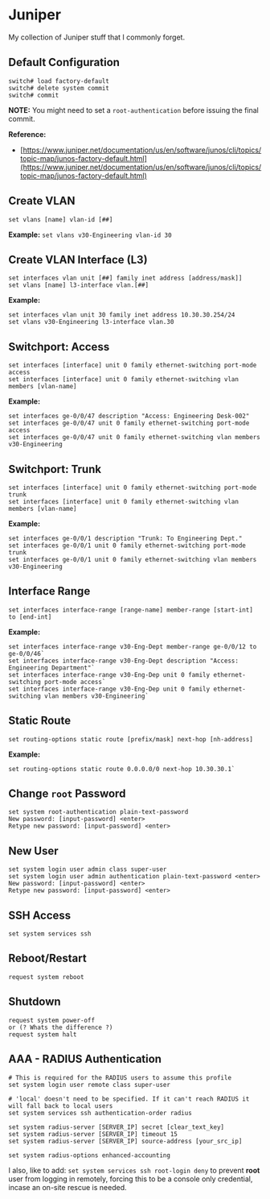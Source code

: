 # Juniper
My collection of Juniper stuff that I commonly forget.

## Default Configuration
```
switch# load factory-default
switch# delete system commit
switch# commit
```
**NOTE:** You might need to set a `root-authentication` before issuing the final commit.

**Reference:** 

- [https://www.juniper.net/documentation/us/en/software/junos/cli/topics/topic-map/junos-factory-default.html](https://www.juniper.net/documentation/us/en/software/junos/cli/topics/topic-map/junos-factory-default.html)


## Create VLAN
```
set vlans [name] vlan-id [##]
```
**Example:** `set vlans v30-Engineering vlan-id 30`


## Create VLAN Interface (L3)
```
set interfaces vlan unit [##] family inet address [address/mask]]
set vlans [name] l3-interface vlan.[##]
```
**Example:** 
```
set interfaces vlan unit 30 family inet address 10.30.30.254/24
set vlans v30-Engineering l3-interface vlan.30
```


## Switchport: Access
```
set interfaces [interface] unit 0 family ethernet-switching port-mode access
set interfaces [interface] unit 0 family ethernet-switching vlan members [vlan-name]
```
**Example:**
```
set interfaces ge-0/0/47 description "Access: Engineering Desk-002"
set interfaces ge-0/0/47 unit 0 family ethernet-switching port-mode access
set interfaces ge-0/0/47 unit 0 family ethernet-switching vlan members v30-Engineering
```

## Switchport: Trunk
```
set interfaces [interface] unit 0 family ethernet-switching port-mode trunk
set interfaces [interface] unit 0 family ethernet-switching vlan members [vlan-name]
```
**Example:**
```
set interfaces ge-0/0/1 description "Trunk: To Engineering Dept."
set interfaces ge-0/0/1 unit 0 family ethernet-switching port-mode trunk
set interfaces ge-0/0/1 unit 0 family ethernet-switching vlan members v30-Engineering
```

## Interface Range
```
set interfaces interface-range [range-name] member-range [start-int] to [end-int]
```
**Example:**
```
set interfaces interface-range v30-Eng-Dept member-range ge-0/0/12 to ge-0/0/46`
set interfaces interface-range v30-Eng-Dept description "Access: Engineering Department"`
set interfaces interface-range v30-Eng-Dep unit 0 family ethernet-switching port-mode access`
set interfaces interface-range v30-Eng-Dep unit 0 family ethernet-switching vlan members v30-Engineering`
```

## Static Route
```
set routing-options static route [prefix/mask] next-hop [nh-address]
```
**Example:** 
```
set routing-options static route 0.0.0.0/0 next-hop 10.30.30.1`
```

## Change `root` Password
```
set system root-authentication plain-text-password
New password: [input-password] <enter>
Retype new password: [input-password] <enter>
```


## New User
```
set system login user admin class super-user
set system login user admin authentication plain-text-password <enter>
New password: [input-password] <enter>
Retype new password: [input-password] <enter>
```


## SSH Access
```
set system services ssh
```

## Reboot/Restart
```
request system reboot
```

## Shutdown
```
request system power-off
or (? Whats the difference ?)
request system halt
```

## AAA - RADIUS Authentication
```
# This is required for the RADIUS users to assume this profile
set system login user remote class super-user 

# 'local' doesn't need to be specified. If it can't reach RADIUS it will fall back to local users
set system services ssh authentication-order radius 

set system radius-server [SERVER_IP] secret [clear_text_key]
set system radius-server [SERVER_IP] timeout 15
set system radius-server [SERVER_IP] source-address [your_src_ip]

set system radius-options enhanced-accounting
```
  
I also, like to add: `set system services ssh root-login deny` to prevent **root** user from logging in remotely, forcing this to be a console only credential, incase an on-site rescue is needed.



